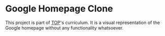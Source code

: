 # Google Homepage Clone

This project is part of [TOP](https://www.theodinproject.com/about)'s curriculum. It is a visual representation of the Google homepage without any functionality whatsoever.